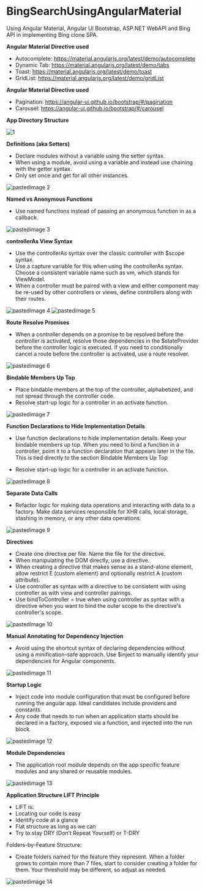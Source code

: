 # BingSearchUsingAngularMaterial

Using Angular Material, Angular UI Bootstrap, ASP.NET WebAPI and Bing API in implementing Bing clone SPA.

**Angular Material Directive used**
- Autocomplete: https://material.angularjs.org/latest/demo/autocomplete
- Dynamic Tab: https://material.angularjs.org/latest/demo/tabs
- Toast: https://material.angularjs.org/latest/demo/toast
- GridList: https://material.angularjs.org/latest/demo/gridList

**Angular Material Directive used**
- Pagination: https://angular-ui.github.io/bootstrap/#/pagination
- Carousel: https://angular-ui.github.io/bootstrap/#/carousel

**App Directory Structure**

![1](https://cloud.githubusercontent.com/assets/10474169/11671501/78512d06-9dce-11e5-85be-c8d904f90f21.png)

**Definitions (aka Setters)**
- Declare modules without a variable using the setter syntax.
- When using a module, avoid using a variable and instead use chaining with the getter syntax.
- Only set once and get for all other instances.

![pastedimage 2](https://cloud.githubusercontent.com/assets/10474169/10745627/98de58a2-7c11-11e5-9d97-643d9bc10ca9.png)

**Named vs Anonymous Functions**
- Use named functions instead of passing an anonymous function in as a callback.

![pastedimage 3](https://cloud.githubusercontent.com/assets/10474169/10745624/98dd7a90-7c11-11e5-94e2-5ace27084ad7.png)

**controllerAs View Syntax**
- Use the controllerAs syntax over the classic controller with $scope syntax.
- Use a capture variable for this when using the controllerAs syntax. Choose a consistent variable name such as vm, which stands for ViewModel.
- When a controller must be paired with a view and either component may be re-used by other controllers or views, define controllers along with their routes.

![pastedimage 4](https://cloud.githubusercontent.com/assets/10474169/10745626/98de4ea2-7c11-11e5-9d71-dbc372cbf7a6.png)
![pastedimage 5](https://cloud.githubusercontent.com/assets/10474169/10745628/98df6ec2-7c11-11e5-89af-e6a75ec1a073.png)

**Route Resolve Promises**
- When a controller depends on a promise to be resolved before the controller is activated, resolve those dependencies in the $stateProvider before the controller logic is executed. If you need to conditionally cancel a route before the controller is activated, use a route resolver.

![pastedimage 6](https://cloud.githubusercontent.com/assets/10474169/10745629/98eb02e6-7c11-11e5-9b9b-b6422ad025b7.png)

**Bindable Members Up Top**
- Place bindable members at the top of the controller, alphabetized, and not spread through the controller code.
- Resolve start-up logic for a controller in an activate function.

![pastedimage 7](https://cloud.githubusercontent.com/assets/10474169/10745633/98ec0826-7c11-11e5-96de-cb8468bb6dd8.png)

**Function Declarations to Hide Implementation Details**
- Use function declarations to hide implementation details. Keep your bindable members up top. When you need to bind a function in a controller, point it to a function declaration that appears later in the file. This is tied directly to the section Bindable Members Up Top

- Resolve start-up logic for a controller in an activate function.

![pastedimage 8](https://cloud.githubusercontent.com/assets/10474169/10745630/98ebd0f4-7c11-11e5-8e01-db1cdba9ea62.png)

**Separate Data Calls**
- Refactor logic for making data operations and interacting with data to a factory. Make data services responsible for XHR calls, local storage, stashing in memory, or any other data operations.

![pastedimage 9](https://cloud.githubusercontent.com/assets/10474169/10745632/98ebfdae-7c11-11e5-8712-d0310414bd2e.png)

**Directives**
 
- Create one directive per file. Name the file for the directive.
- When manipulating the DOM directly, use a directive. 
- When creating a directive that makes sense as a stand-alone element, allow restrict E (custom element) and optionally restrict A (custom attribute).
- Use controller as syntax with a directive to be consistent with using controller as with view and controller pairings.
- Use bindToController = true when using controller as syntax with a directive when you want to bind the outer scope to the directive's controller's scope.

![pastedimage 10](https://cloud.githubusercontent.com/assets/10474169/10745631/98ebbe70-7c11-11e5-8040-de225a3c4d11.png)


**Manual Annotating for Dependency Injection**
- Avoid using the shortcut syntax of declaring dependencies without using a minification-safe approach.
Use $inject to manually identify your dependencies for Angular components.

![pastedimage 11](https://cloud.githubusercontent.com/assets/10474169/10745634/98ee4bae-7c11-11e5-9d19-2fda5b23de05.png)

**Startup Logic**
- Inject code into module configuration that must be configured before running the angular app. Ideal candidates include providers and constants.
- Any code that needs to run when an application starts should be declared in a factory, exposed via a function, and injected into the run block.
 
![pastedimage 12](https://cloud.githubusercontent.com/assets/10474169/10745637/98f9a1f2-7c11-11e5-8901-80a8eecfffe9.png)
 
**Module Dependencies**
- The application root module depends on the app specific feature modules and any shared or reusable modules.

![pastedimage 13](https://cloud.githubusercontent.com/assets/10474169/10745638/98f993ce-7c11-11e5-8944-6b08c71af30c.png)

**Application Structure LIFT Principle**
- LIFT is:
- Locating our code is easy
- Identify code at a glance
- Flat structure as long as we can
- Try to stay DRY (Don’t Repeat Yourself) or T-DRY

Folders-by-Feature Structure:
- Create folders named for the feature they represent. When a folder grows to contain more than 7 files, start to consider creating a folder for them. Your threshold may be different, so adjust as needed.

![pastedimage 14](https://cloud.githubusercontent.com/assets/10474169/10745635/98f7e5c4-7c11-11e5-9b4f-52297ff0928e.png)
